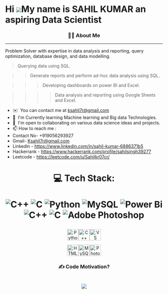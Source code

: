 Hi ![](https://user-images.githubusercontent.com/18350557/176309783-0785949b-9127-417c-8b55-ab5a4333674e.gif)My name is SAHIL KUMAR an aspiring Data Scientist
===================================================================================================================================

<h3 align="center">👩‍💻  About Me</h3>


-----------------------

Problem Solver with expertise in data analysis and reporting, query optimization, database design, and data modelling. 

>Querying data using SQL.

>>Generate reports and perform ad-hoc data analysis using SQL.

>>>Developing dashboards on power BI and Excel.

>>>>Data analysis and reporting using Google Sheets and Excel.


*   ✉️  You can contact me at [ksahil7r@gmail.com](mailto:ksahil7r@gmail.com)
*   🧠  I'm Currently learning Machine learning and Big data Technologies.
*   🤝  I'm open to collaborating on various data science ideas and projects.
*   📫 How to reach me :
*   Contact No- +919056293927
*   Gmail- Ksahil7r@gmail.com
*   Linkedin - https://www.linkedin.com/in/sahil-kumar-6886371b5
*   Hackerrank - https://www.hackerrank.com/profile/sahilsingh39277
*   Leetcode - https://leetcode.com/u/Sahilkr07cr/

  # <p align="center">💻 Tech Stack:

# <p align="center"> ![C++](https://img.shields.io/badge/c++-%2300599C.svg?style=for-the-badge&logo=c%2B%2B&logoColor=white) ![C](https://img.shields.io/badge/c-%2300599C.svg?style=for-the-badge&logo=c&logoColor=white) ![Python](https://img.shields.io/badge/python-3670A0?style=for-the-badge&logo=python&logoColor=ffdd54) ![MySQL](https://img.shields.io/badge/mysql-4479A1.svg?style=for-the-badge&logo=mysql&logoColor=white) ![Power Bi](https://img.shields.io/badge/power_bi-F2C811?style=for-the-badge&logo=powerbi&logoColor=black) ![C++](https://img.shields.io/badge/c++-%2300599C.svg?style=for-the-badge&logo=c%2B%2B&logoColor=white) ![C](https://img.shields.io/badge/c-%2300599C.svg?style=for-the-badge&logo=c&logoColor=white) ![Adobe Photoshop](https://img.shields.io/badge/adobe%20photoshop-%2331A8FF.svg?style=for-the-badge&logo=adobe%20photoshop&logoColor=white)
<p align="center">
<a href="https://www.python.org/" target="_blank" rel="noreferrer"><img src="https://raw.githubusercontent.com/danielcranney/readme-generator/main/public/icons/skills/python-colored.svg" width="36" height="36" alt="Python" /></a><a href="https://docs.microsoft.com/en-us/cpp/?view=msvc-170" target="_blank" rel="noreferrer"><img src="https://raw.githubusercontent.com/danielcranney/readme-generator/main/public/icons/skills/cplusplus-colored.svg" width="36" height="36" alt="C++" /></a><a href="https://code.visualstudio.com/" target="_blank" rel="noreferrer"><img src="https://raw.githubusercontent.com/danielcranney/readme-generator/main/public/icons/skills/visualstudiocode.svg" width="36" height="36" alt="VS Code" />
<p align="center">
</a><a href="https://developer.mozilla.org/en-US/docs/Glossary/HTML5" target="_blank" rel="noreferrer"><img src="https://raw.githubusercontent.com/danielcranney/readme-generator/main/public/icons/skills/html5-colored.svg" width="36" height="36" alt="HTML5" /></a><a href="https://www.mysql.com/" target="_blank" rel="noreferrer"><img src="https://raw.githubusercontent.com/danielcranney/readme-generator/main/public/icons/skills/mysql-colored.svg" width="36" height="36" alt="MySQL" /></a><a href="https://www.adobe.com/uk/products/photoshop.html" target="_blank" rel="noreferrer"><img src="https://raw.githubusercontent.com/danielcranney/readme-generator/main/public/icons/skills/photoshop-colored.svg" width="36" height="36" alt="Photoshop" /></a>


### <p align="center">✍️ Code Motivation?
# <p align="center"> ![](https://quotes-github-readme.vercel.app/api?type=horizontal&theme=radical)

>>>>>>>>>>>>>>>>>>>>>>>>>>>>>>>>>>>>>>>>>>>>>>>>>>>>>>>>>>>>>>>>>>>>>>>>>>>>>>>>>>>>>>>>>>>>>>>>>>>>>>>>>>>>>>>>>>>>>>>>>>>>>>>
>>>>>>>>>>>>>>>>>>>>>>>>>>>>>>>>>>>>>>>>>>>>>>>>>>>>>>>>>>>>>>>>>>>>>>>>>>>>>>>>>>>>>>>>>>>>>>>>>>>>>>>>>>>>>>>>>>>>>>>>>>>>>>>














            
                    
                
